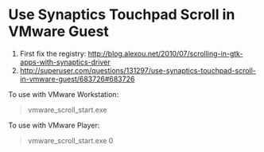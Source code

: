 Use Synaptics Touchpad Scroll in VMware Guest
=============================================

1. First fix the registry: http://blog.alexou.net/2010/07/scrolling-in-gtk-apps-with-synaptics-driver
2. http://superuser.com/questions/131297/use-synaptics-touchpad-scroll-in-vmware-guest/683726#683726

To use with VMware Workstation:

> vmware_scroll_start.exe

To use with VMware Player:

> vmware_scroll_start.exe 0

